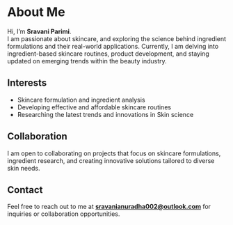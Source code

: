 # About Me

Hi, I’m **Sravani Parimi**.  
I am passionate about skincare, and exploring the science behind ingredient formulations and their real-world applications. Currently, I am delving into ingredient-based skincare routines, product development, and staying updated on emerging trends within the beauty industry.

## Interests
- Skincare formulation and ingredient analysis  
- Developing effective and affordable skincare routines  
- Researching the latest trends and innovations in Skin science  

## Collaboration
I am open to collaborating on projects that focus on skincare formulations, ingredient research, and creating innovative solutions tailored to diverse skin needs.

## Contact
Feel free to reach out to me at **sravanianuradha002@outlook.com** for inquiries or collaboration opportunities.
